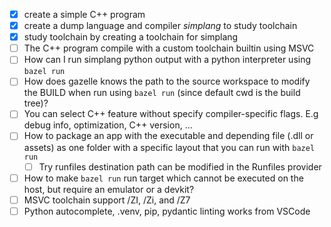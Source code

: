 - [x] create a simple C++ program
- [x] create a dump language and compiler *simplang* to study toolchain
- [x] study toolchain by creating a toolchain for simplang
- [ ] The C++ program compile with a custom toolchain builtin using MSVC
- [ ] How can I run simplang python output with a python interpreter using `bazel run`
- [ ] How does gazelle knows the path to the source workspace to modify the BUILD when run using `bazel run` (since default cwd is the build tree)?
- [ ] You can select C++ feature without specify compiler-specific flags. E.g debug info, optimization, C++ version, ...
- [ ] How to package an app with the executable and depending file (.dll or assets) as one folder with a specific layout that you can run with `bazel run`
    - [ ] Try runfiles destination path can be modified in the Runfiles provider
- [ ] How to make `bazel run` run target which cannot be executed on the host, but require an emulator or a devkit?
- [ ] MSVC toolchain support /ZI, /Zi, and /Z7
- [ ] Python autocomplete, .venv, pip, pydantic linting works from VSCode